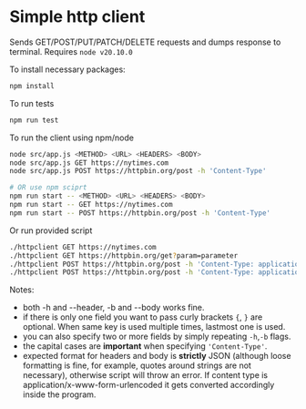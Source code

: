 # Simple http client

Sends GET/POST/PUT/PATCH/DELETE requests and dumps response to terminal. Requires `node v20.10.0`

To install necessary packages:
```bash
npm install
```

To run tests
```bash
npm run test
```
To run the client using npm/node

```bash
node src/app.js <METHOD> <URL> <HEADERS> <BODY> 
node src/app.js GET https://nytimes.com
node src/app.js POST https://httpbin.org/post -h 'Content-Type'

# OR use npm sciprt
npm run start -- <METHOD> <URL> <HEADERS> <BODY>
npm run start -- GET https://nytimes.com
npm run start -- POST https://httpbin.org/post -h 'Content-Type'
```

Or run provided script
```bash
./httpclient GET https://nytimes.com
./httpclient GET https://httpbin.org/get?param=parameter
./httpclient POST https://httpbin.org/post -h 'Content-Type: application/json' -b 'fieldA: valueA'
./httpclient POST https://httpbin.org/post -h 'Content-Type: application/json' -b 'fieldA: valueA' -b 'fieldB: valueB'
```

Notes:
- both -h and --header, -b and --body works fine.
- if there is only one field you want to pass curly brackets `{`, `}` are optional. When same key is used multiple times, lastmost one is used.
- you can also specify two or more fields by simply repeating `-h`,`-b` flags.
- the capital cases are **important** when specifying `'Content-Type'`.
- expected format for headers and body is **strictly** JSON (although loose formatting is fine, for example, quotes around strings are not necessary), otherwise script will throw an error. If content type is application/x-www-form-urlencoded it gets converted accordingly inside the program. 